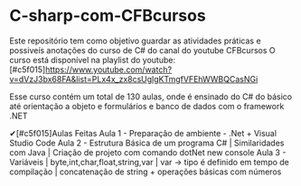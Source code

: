# C-sharp-com-CFBcursos
  Este repositório tem como objetivo guardar as atividades práticas e possiveís anotações do curso de C# do canal do youtube CFBcursos
  O curso está disponível na playlist do youtube:[#c5f015]https://www.youtube.com/watch?v=dVzJ3bx68FA&list=PLx4x_zx8csUglgKTmgfVFEhWWBQCasNGi
  
  Esse curso contém um total de 130 aulas, onde é ensinado do C# do básico até orientação a objeto e formulários e banco de dados com o framework .NET
  
  ✔[#c5f015]Aulas Feitas
Aula 1 - Preparação de ambiente - .Net + Visual Studio Code
Aula 2 - Estrutura Básica de um programa C#
       | Similaridades com Java
       | Criação de projeto com comando dotNet new console
Aula 3 - Variáveis
       | byte,int,char,float,string,var
       | var -> tipo é definido em tempo de compilação
       | concatenação de string + operações básicas com números

